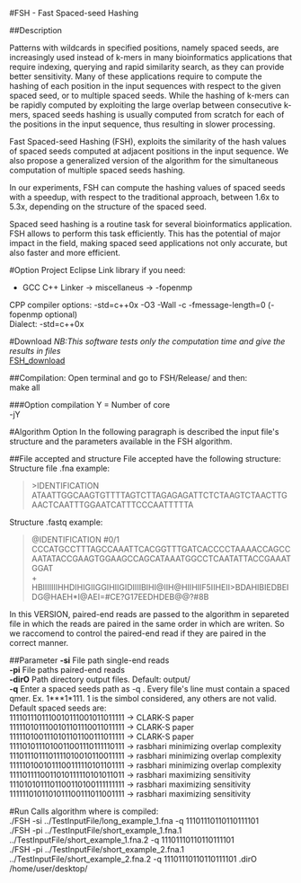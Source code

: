 #FSH - Fast Spaced-seed Hashing

##Description

Patterns with wildcards in specified positions, namely spaced seeds, are increasingly used instead of k-mers in many bioinformatics applications that require indexing, querying and rapid similarity search, as they can provide better sensitivity. Many of these applications require to compute the hashing of each position in the input sequences with respect to the given spaced seed, or to multiple spaced seeds. While the hashing of k-mers can be rapidly computed by exploiting the large overlap between consecutive k-mers, spaced seeds hashing is usually computed from scratch for each of the positions in the input sequence, thus resulting in slower processing.  
  
Fast Spaced-seed Hashing (FSH), exploits the similarity of the hash values of spaced seeds computed at adjacent positions in the input sequence. We also propose a generalized version of the algorithm for the simultaneous computation of multiple spaced seeds hashing.  
  
In our experiments, FSH can compute the hashing values of spaced seeds with a speedup,  with respect to the traditional approach, between 1.6x to 5.3x, depending on the structure of the spaced seed.  
  
Spaced seed hashing is a routine task for several bioinformatics application. FSH allows to perform this task efficiently. This has the potential of major impact in the field, making spaced seed applications not only accurate, but also faster and more efficient.   

#Option Project Eclipse
Link library if you need:  
+ GCC C++ Linker -> miscellaneus -> -fopenmp  
  
CPP compiler options: -std=c++0x -O3 -Wall -c -fmessage-length=0 (-fopenmp optional)  
Dialect: -std=c++0x  

#Download
*NB:This software tests only the computation time and give the results in files*  
[FSH_download](https://bitbucket.org/samu661/fsh/downloads/FSH.zip)  

##Compilation:
Open terminal and go to FSH/Release/ and then:  
make all  

###Option compilation
Y = Number of core  
-jY

#Algorithm Option
In the following paragraph is described the input file's structure and the parameters available in the FSH algorithm.  

##File accepted and structure
File accepted have the following structure:  
Structure file .fna example:  
> \>IDENTIFICATION  
> ATAATTGGCAAGTGTTTTAGTCTTAGAGAGATTCTCTAAGTCTAACTTGAACTCAATTTGGAATCATTTCCCAATTTTTA

Structure .fastq example:  
> @IDENTIFICATION #0/1  
> CCCATGCCTTTAGCCAAATTCACGGTTTGATCACCCCTAAAACCAGCCAATATACCGAAGTGGAAGCCAGCATAAATGGCCTCAATATTACCGAAATGGAT  
> +  
> HBIIIIIIIHHDIHIGIIGGIHIIGIDIIIIBIHI@IIH@HIIHIIF5IIHEII>BDAHIBIEDBEIDG@HAEH*I@AEI=#CE?G17EEDHDEB@@?#8B  
  
In this VERSION, paired-end reads are passed to the algorithm in separeted file in which the reads are paired 
in the same order in which are writen. So we raccomend to control the paired-end read if they are paired in the
correct manner.

##Parameter
**-si** File path single-end reads  
**-pi** File paths paired-end reads   
**-dirO** Path directory output files. Default: output/  
**-q** Enter a spaced seeds path as -q <AbsPathFile>. Every file's line must contain a spaced qmer. Ex. 1\*\*\*1\*111. 1 is the simbol considered, any others are not valid.  
Default spaced seeds are:  
1111011101110010111001011011111 -> CLARK-S paper  
1111101011100101101110011011111 -> CLARK-S paper  
1111101001110101101100111011111 -> CLARK-S paper  
1111010111010011001110111110111 -> rasbhari minimizing overlap complexity  
1110111011101111010010110011111 -> rasbhari minimizing overlap complexity  
1111101001011100111110101101111 -> rasbhari minimizing overlap complexity  
1111011110011010111110101011011 -> rasbhari maximizing sensitivity  
1110101011101100110100111111111 -> rasbhari maximizing sensitivity  
1111110101101011100111011001111 -> rasbhari maximizing sensitivity  

#Run
Calls algorithm where is compiled:  
./FSH -si ../TestInputFile/long_example_1.fna -q 11101110110110111101  
./FSH -pi ../TestInputFile/short_example_1.fna.1 ../TestInputFile/short_example_1.fna.2 -q 11101110110110111101  
./FSH -pi ../TestInputFile/short_example_2.fna.1 ../TestInputFile/short_example_2.fna.2 -q 11101110110110111101 .dirO /home/user/desktop/  